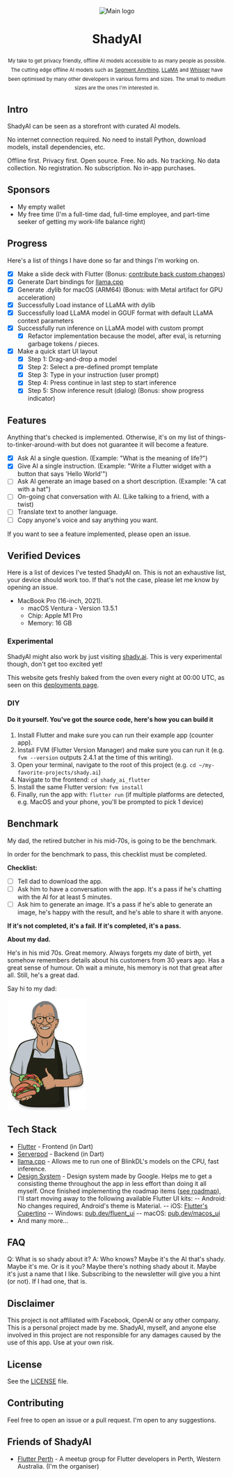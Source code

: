 <div align="center">
  <image alt="Main logo" height=256 src="https://raw.githubusercontent.com/BrutalCoding/shady.ai/main/shady_ai_flutter/assets/shady_app_icon.png"/>
  <h1>ShadyAI</h1>

  <sub>My take to get privacy friendly, offline AI models accessible to as many people as possible. The cutting edge offline AI models such as [Segment Anything](https://ai.facebook.com/research/publications/segment-anything/), [LLaMA](https://github.com/facebookresearch/llama) and [Whisper](https://github.com/openai/whisper) have been optimised by many other developers in various forms and sizes. The small to medium sizes are the ones I'm interested in.</sub>
</div>

## Intro

ShadyAI can be seen as a storefront with curated AI models.

No internet connection required. No need to install Python, download models, install dependencies, etc.

Offline first. Privacy first. Open source. Free. No ads. No tracking. No data collection. No registration. No subscription. No in-app purchases.

## Sponsors

- My empty wallet
- My free time (I'm a full-time dad, full-time employee, and part-time seeker of getting my work-life balance right)

## Progress

Here's a list of things I have done so far and things I'm working on.

- [x] Make a slide deck with Flutter (Bonus: [contribute back custom changes](https://github.com/serverpod/slick_slides/pull/1))
- [x] Generate Dart bindings for [llama.cpp](https://github.com/ggerganov/llama.cpp)
- [x] Generate .dylib for macOS (ARM64) (Bonus: with Metal artifact for GPU acceleration)
- [x] Successfully Load instance of LLaMA with dylib
- [x] Successfully load LLaMA model in GGUF format with default LLaMA context parameters
- [x] Successfully run inference on LLaMA model with custom prompt
  - [x] Refactor implementation because the model, after eval, is returning garbage tokens / pieces.
- [x] Make a quick start UI layout
  - [x] Step 1: Drag-and-drop a model
  - [x] Step 2: Select a pre-defined prompt template
  - [x] Step 3: Type in your instruction (user prompt)
  - [x] Step 4: Press continue in last step to start inference
  - [x] Step 5: Show inference result (dialog) (Bonus: show progress indicator)

## Features

Anything that's checked is implemented.
Otherwise, it's on my list of things-to-tinker-around-with but does not guarantee it will become a feature.

- [x] Ask AI a single question.
(Example: "What is the meaning of life?")
- [x] Give AI a single instruction.
(Example: "Write a Flutter widget with a button that says 'Hello World'")
- [ ] Ask AI generate an image based on a short description.
(Example: "A cat with a hat")
- [ ] On-going chat conversation with AI.
(Like talking to a friend, with a twist)
- [ ] Translate text to another language.
- [ ] Copy anyone's voice and say anything you want.

If you want to see a feature implemented, please open an issue.

## Verified Devices

Here is a list of devices I've tested ShadyAI on. This is not an exhaustive list, your device should work too. If that's not the case, please let me know by opening an issue.

- MacBook Pro (16-inch, 2021).
  - macOS Ventura - Version 13.5.1
  - Chip: Apple M1 Pro
  - Memory: 16 GB

### Experimental

ShadyAI might also work by just visiting [shady.ai](https://shady.ai). This is very experimental though, don't get too excited yet!

This website gets freshly baked from the oven every night at 00:00 UTC, as seen on this [deployments page](https://github.com/BrutalCoding/shady.ai/deployments?environment=github-pages#activity-log).

### DIY

#### Do it yourself. You've got the source code, here's how you can build it

1. Install Flutter and make sure you can run their example app (counter app).
2. Install FVM (Flutter Version Manager) and make sure you can run it (e.g. `fvm --version` outputs 2.4.1 at the time of this writing).
3. Open your terminal, navigate to the root of this project (e.g. `cd ~/my-favorite-projects/shady.ai`)
4. Navigate to the frontend: `cd shady_ai_flutter`
5. Install the same Flutter version: `fvm install`
6. Finally, run the app with: `flutter run` (if multiple platforms are detected, e.g. MacOS and your phone, you'll be prompted to pick 1 device)

## Benchmark

My dad, the retired butcher in his mid-70s, is going to be the benchmark.

In order for the benchmark to pass, this checklist must be completed.

**Checklist:**

- [ ] Tell dad to download the app.
- [ ] Ask him to have a conversation with the app. It's a pass if he's chatting with the AI for at least 5 minutes.
- [ ] Ask him to generate an image. It's a pass if he's able to generate an image, he's happy with the result, and he's able to share it with anyone.

**If it's not completed, it's a fail. If it's completed, it's a pass.**

**About my dad.**

He's in his mid 70s. Great memory. Always forgets my date of birth, yet somehow remembers details about his customers from 30 years ago. Has a great sense of humour. Oh wait a minute, his memory is not that great after all. Still, he's a great dad.

Say hi to my dad:

<img alt="Shady's Daddy" src="https://raw.githubusercontent.com/BrutalCoding/shady.ai/main/shady_ai_flutter/assets/dad_the_benchmark.png" height=256>

## Tech Stack

- [Flutter](https://flutter.dev/) - Frontend (in Dart)
- [Serverpod](https://serverpod.dev/) - Backend (in Dart)
- [llama.cpp](https://github.com/saharNooby/rwkv.cpp) - Allows me to run one of BlinkDL's models on the CPU, fast inference.
- [Design System](https://m3.material.io/) - Design system made by Google. Helps me to get a consisting theme throughout the app in less effort than doing it all myself.
Once finished implementing the roadmap items ([see roadmap](#roadmap)), I'll start moving away to the following available Flutter UI kits:
-- Android: No changes required, Android's theme is Material.
-- iOS: [Flutter's Cupertino](https://flutter.dev/docs/development/ui/widgets/cupertino)
-- Windows: [pub.dev/fluent_ui](https://pub.dev/packages/fluent_ui)
-- macOS: [pub.dev/macos_ui](https://pub.dev/packages/macos_ui)
- And many more...

## FAQ

Q: What is so shady about it?
A: Who knows? Maybe it's the AI that's shady. Maybe it's me. Or is it you? Maybe there's nothing shady about it. Maybe it's just a name that I like. Subscribing to the newsletter will give you a hint (or not). If I had one, that is.

## Disclaimer

This project is not affiliated with Facebook, OpenAI or any other company. This is a personal project made by me. ShadyAI, myself, and anyone else involved in this project are not responsible for any damages caused by the use of this app. Use at your own risk.

## License

See the [LICENSE](LICENSE) file.

## Contributing

Feel free to open an issue or a pull request. I'm open to any suggestions.

## Friends of ShadyAI

- [Flutter Perth](https://www.meetup.com/Flutter-Perth/) - A meetup group for Flutter developers in Perth, Western Australia. (I'm the organiser)
